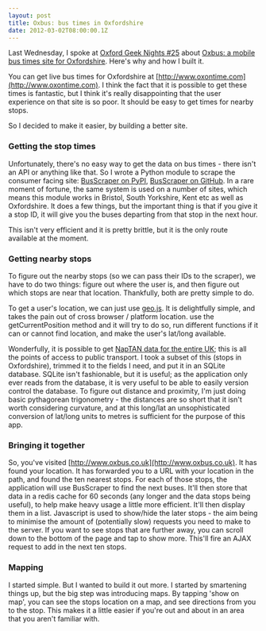 ```yaml
---
layout: post
title: Oxbus: bus times in Oxfordshire
date: 2012-03-02T08:00:00.1Z
---
```


Last Wednesday, I spoke at [Oxford Geek Nights #25](http://oxford.geeknights.net/2012/feb-29th/) about [Oxbus: a mobile bus times site for Oxfordshire](http://www.oxbus.co.uk). Here's why and how I built it.

You can get live bus times for Oxfordshire at [http://www.oxontime.com](http://www.oxontime.com). I think the fact that it is possible to get these times is fantastic, but I think it's really disappointing that the user experience on that site is so poor. It should be easy to get times for nearby stops.

So I decided to make it easier, by building a better site.

### Getting the stop times ###
Unfortunately, there's no easy way to get the data on bus times - there isn't an API or anything like that. So I wrote a Python module to scrape the consumer facing site: [BusScraper on PyPI](http://pypi.python.org/pypi/BusScraper/), [BusScraper on GitHub](https://github.com/matthewowen/busscraper). In a rare moment of fortune, the same system is used on a number of sites, which means this module works in Bristol, South Yorkshire, Kent etc as well as Oxfordshire. It does a few things, but the important thing is that if you give it a stop ID, it will give you the buses departing from that stop in the next hour.

This isn't very efficient and it is pretty brittle, but it is the only route available at the moment.

### Getting nearby stops ###
To figure out the nearby stops (so we can pass their IDs to the scraper), we have to do two things: figure out where the user is, and then figure out which stops are near that location. Thankfully, both are pretty simple to do. 

To get a user's location, we can just use [geo.js](http://code.google.com/p/geo-location-javascript/). It is delightfully simple, and takes the pain out of cross browser / platform location. use the getCurrentPosition method and it will try to do so, run different functions if it can or cannot find location, and make the user's lat/long available.

Wonderfully, it is possible to get [NapTAN data for the entire UK](http://data.gov.uk/dataset/naptan); this is all the points of access to public transport. I took a subset of this (stops in Oxfordshire), trimmed it to the fields I need, and put it in an SQLite database. SQLite isn't fashionable, but it is useful; as the application only ever reads from the database, it is very useful to be able to easily version control the database. To figure out distance and proximity, I'm just doing basic pythagorean trigonometry - the distances are so short that it isn't worth considering curvature, and at this long/lat an unsophisticated conversion of lat/long units to metres is sufficient for the purpose of this app.

### Bringing it together ###
So, you've visited [http://www.oxbus.co.uk](http://www.oxbus.co.uk). It has found your location. It has forwarded you to a URL with your location in the path, and found the ten nearest stops. For each of those stops, the application will use BusScraper to find the next buses. It'll then store that data in a redis cache for 60 seconds (any longer and the data stops being useful), to help make heavy usage a little more efficient. It'll then display them in a list. Javascript is used to show/hide the later stops - the aim being to minimise the amount of (potentially slow) requests you need to make to the server. If you want to see stops that are further away, you can scroll down to the bottom of the page and tap to show more. This'll fire an AJAX request to add in the next ten stops.

### Mapping ###
I started simple. But I wanted to build it out more. I started by smartening things up, but the big step was introducing maps. By tapping 'show on map', you can see the stops location on a map, and see directions from you to the stop. This makes it a little easier if you're out and about in an area that you aren't familiar with.